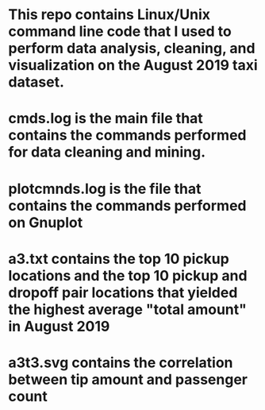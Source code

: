 # This repo contains Linux/Unix command line code that I used to perform data analysis, cleaning, and visualization on the August 2019 taxi dataset.
# cmds.log is the main file that contains the commands performed for data cleaning and mining.
# plotcmnds.log is the file that contains the commands performed on Gnuplot
# a3.txt contains the top 10 pickup locations and the top 10 pickup and dropoff pair locations that yielded the highest average "total amount" in August 2019
# a3t3.svg contains the correlation between tip amount and passenger count
